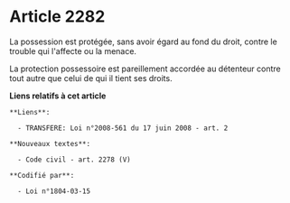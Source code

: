 # Article 2282

La possession est protégée, sans avoir égard au fond du droit, contre le trouble qui l'affecte ou la menace.

La protection possessoire est pareillement accordée au détenteur contre tout autre que celui de qui il tient ses droits.

**Liens relatifs à cet article**

	**Liens**:

	  - TRANSFERE: Loi n°2008-561 du 17 juin 2008 - art. 2

	**Nouveaux textes**:

	  - Code civil - art. 2278 (V)

	**Codifié par**:

	  - Loi n°1804-03-15
